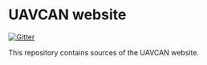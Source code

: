 # UAVCAN website

[![Gitter](https://img.shields.io/badge/gitter-join%20chat-green.svg)](https://gitter.im/UAVCAN/general)

This repository contains sources of the UAVCAN website.
